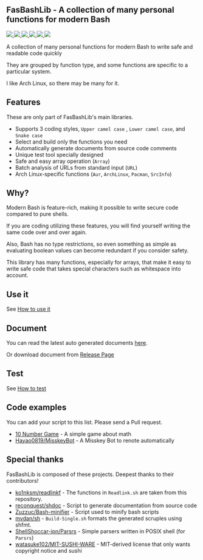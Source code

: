 ## FasBashLib - A collection of many personal functions for modern Bash

<p>
    <a href="/LICENSE.md">
        <img src="https://img.shields.io/badge/license-MIT--SUSHI-orange?style=flat-square">
    </a>
    <a href="https://github.com/Hayao0819/FasBashLib/actions">
        <img src="https://img.shields.io/github/workflow/status/Hayao0819/FasBashLib/Test%20library?style=flat-square">
    </a>
    <a href="https://github.com/Hayao0819/FasBashLib/stargazers">
        <img src="https://img.shields.io/github/stars/Hayao0819/FasBashLib?color=yellow&style=flat-square&logo=github">
    </a>
    <a href="https://github.com/Hayao0819/FasBashLib/commits/">
        <img src="https://img.shields.io/github/last-commit/Hayao0819/FasBashLib?style=flat-square">
    </a>
    <a href="https://github.com/Hayao0819/FasBashLib/">
        <img src="https://img.shields.io/github/repo-size/Hayao0819/FasBashLib?style=flat-square">
    </a>
    <a href="https://github.com/Hayao0819/FasBashLib">
        <img src="https://img.shields.io/tokei/lines/github/Hayao0819/FasBashLib?style=flat-square">
    </a>
</p>

A collection of many personal functions for modern Bash to write safe and readable code quickly

They are grouped by function type, and some functions are specific to a particular system.

I like Arch Linux, so there may be many for it.

## Features
These are only part of FasBashLib's main libraries.

- Supports 3 coding styles, `Upper camel case` , `Lower camel case`, and `Snake case`
- Select and build only the functions you need
- Automatically generate documents from source code comments
- Unique test tool specially designed
- Safe and easy array operation (`Array`)
- Batch analysis of URLs from standard input (`URL`)
- Arch Linux-specific functions (`Aur`, `ArchLinux`, `Pacman`, `SrcInfo`)

## Why?

Modern Bash is feature-rich, making it possible to write secure code compared to pure shells.

If you are coding utilizing these features, you will find yourself writing the same code over and over again.

Also, Bash has no type restrictions, so even something as simple as evaluating boolean values can become redundant if you consider safety.

This library has many functions, especially for arrays, that make it easy to write safe code that takes special characters such as whitespace into account.

## Use it

See [How to use it](./docs/USE.md)

## Document

You can read the latest auto generated documents [here](https://github.com/Hayao0819/FasBashLib/tree/build-0.2.x/docs/lib).

Or download document from [Release Page](https://github.com/Hayao0819/FasBashLib/releases)

## Test

See [How to test](./docs/TEST.md)

## Code examples

You can add your script to this list. Please send a Pull request.

- [10 Number Game](https://gist.github.com/Hayao0819/caad8ef3952bdfef7287ef8c5d71e03c) - A simple game about math
- [Hayao0819/MisskeyBot](https://github.com/Hayao0819/MisskeyBot) - A Misskey Bot to renote automatically

## Special thanks

FasBashLib is composed of these projects. Deepest thanks to their contributors!

- [ko1nksm/readlinkf](https://github.com/ko1nksm/readlinkf) - The functions in `Readlink.sh` are taken from this repository.
- [reconquest/shdoc](https://github.com/reconquest/shdoc) - Script to generate documentation from source code
- [Zuzzuc/Bash-minifier](https://github.com/Zuzzuc/Bash-minifier) - Script used to minify bash scripts
- [mvdan/sh](https://github.com/mvdan/sh) - `Build-Single.sh` formats the generated scruples using shfmt.
- [ShellShoccar-jpn/Parsrs](https://github.com/ShellShoccar-jpn/Parsrs) - Simple parsers written in POSIX shell (for `Parsrs`)
- [watasuke102/MIT-SUSHI-WARE](https://github.com/watasuke102/mit-sushi-ware) - MIT-derived license that only wants copyright notice and sushi
